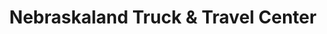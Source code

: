 ---
title: "Nebraskaland Truck & Travel Center"
url: /lexington/nebraskaland-truck-und-travel-center/
shop: Lebensmittel
---